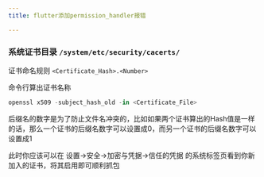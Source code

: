 ```yaml
---
title: flutter添加permission_handler报错

---
```


### 系统证书目录 `/system/etc/security/cacerts/`
证书命名规则 `<Certificate_Hash>.<Number>`

命令行算出证书名称

```js
openssl x509 -subject_hash_old -in <Certificate_File>
```

后缀名的数字是为了防止文件名冲突的，比如如果两个证书算出的Hash值是一样的话，那么一个证书的后缀名数字可以设置成0，而另一个证书的后缀名数字可以设置成1

此时你应该可以在 设置->安全->加密与凭据->信任的凭据 的系统标签页看到你新加入的证书，将其启用即可顺利抓包
